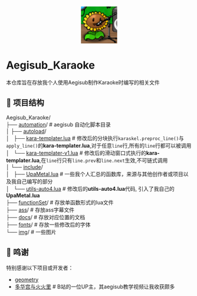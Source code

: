 <p align = "center">
    <img src="./img/sunflower.png" weight="100" height="100"/>
</p>  

# Aegisub_Karaoke
本仓库旨在存放我个人使用Aegisub制作Karaoke时编写的相关文件

## 📂 项目结构    
Aegisub_Karaoke/  
├── [automation](automation/)/ # aegisub 自动化脚本目录    
│ ├── [autoload](automation/autoload/)/  
│ &nbsp;&nbsp;├── [kara-templater.lua](automation/autoload/kara-templater.lua) # 修改后的分块执行`karaskel.preproc_line()`与`apply_line()`的**kara-templater.lua**,对于任意`line`行,所有的`line`行都可以被调用   
│ &nbsp;&nbsp;└── [kara-templater-v1.lua](automation/autoload/kara-templater-v1.lua) # 修改后的滑动窗口式执行的**kara-templater.lua**,在`line`行只有`line.prev`和`line.next`生效,不可链式调用  
│ └── [include](automation/include/)/  
│ &nbsp;&nbsp;├── [UpaMetal.lua](automation/include/UpaMetal.lua) # 一些我个人汇总的函数库，来源与其他创作者或项目以及我自己编写的部分  
│ &nbsp;&nbsp;└── [utils-auto4.lua](automation/include/utils-auto4.lua) # 修改后的**utils-auto4.lua**代码, 引入了我自己的**UpaMetal.lua**  
├── [functionSet](functionSet/)/ # 存放单函数形式的lua文件  
├── [ass](ass/)/ # 存放ass字幕文件        
├── [docs](docs/)/ # 存放对应位置的文档  
├── [fonts](fonts/)/ # 存放一些修改后的字体     
└── [img](img/)/  # 一些图片    


## 🙏 鸣谢

特别感谢以下项目或开发者：

- [geometry](https://github.com/matsuzakasatou01/geometry)
- [多华宫与火火里](https://space.bilibili.com/346816900) # B站的一位UP主，其aegisub教学视频让我收获颇多